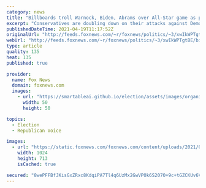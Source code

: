 ```yaml
---
category: news
title: "Billboards troll Warnock, Biden, Abrams over All-Star game as poll says public wants companies out of politics"
excerpt: "Conservatives are doubling down on their attacks against Democrats after Major League Baseball moved its All-Star Game from Atlanta in protest of Georgia's new elections law, arguing \"lies\" about the content of the law led to the decision. "
publishedDateTime: 2021-04-19T11:17:52Z
originalUrl: "http://feeds.foxnews.com/~r/foxnews/politics/~3/xwIkWPTgtBE/billboards-warnock-biden-abrams-all-star-game"
webUrl: "http://feeds.foxnews.com/~r/foxnews/politics/~3/xwIkWPTgtBE/billboards-warnock-biden-abrams-all-star-game"
type: article
quality: 135
heat: 135
published: true

provider:
  name: Fox News
  domain: foxnews.com
  images:
    - url: "https://smartableai.github.io/election/assets/images/organizations/foxnews.com-50x50.jpg"
      width: 50
      height: 50

topics:
  - Election
  - Republican Voice

images:
  - url: "https://static.foxnews.com/foxnews.com/content/uploads/2021/01/AP21004855298319.jpg"
    width: 1024
    height: 713
    isCached: true

secured: "8wePFFBfJKisGxZRxc8KdqiPA7Tl4q6UzMx2GwVPOk6S207O+9c+tGZCKUv6VJvXfEYoucsB4EaRU4kNENo31HVWeuH6t7QRdPRACJYpG3R04eQSXwck57moTKQA0nbll57SI7RRbL4tv5R5dSiaOeVluxMvRZ3ckH8BRxU3optqk2AdWWZozb8cHtGTWigW6NyHHg7eBMbPpklDB5xbhXDA0dfNeaNk4dFQ1nGxOFVtj2mLJRoqAcC521m0NWKEs0T2YOhlRkQGT4jbfHD6vc8QXBSyKjsCpFwhPlgZqaEJmQJdD9vSju9r7nH97F9Uzh3BWiaGTL+AiAn8k+MCEzx+v2xbKOMdqGYyGwYebIQ=;udVnp48znju3bhK/wM/Zuw=="
---
```


